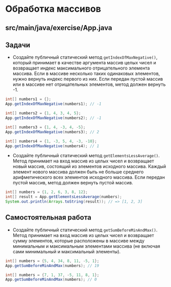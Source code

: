 # Обработка массивов

## src/main/java/exercise/App.java

## Задачи

* Создайте публичный статический метод `getIndexOfMaxNegative()`, который принимает в качестве аргумента массив целых чисел и возвращает индекс максимального отрицательного элемента массива. Если в массиве несколько таких одинаковых элементов, нужно вернуть индекс первого из них. Если передан пустой массив или в массиве нет отрицательных элементов, метод должен вернуть -1.

```java
int[] numbers1 = {};
App.getIndexOfMaxNegative(numbers1); // -1

int[] numbers2 = {1, 4, 3, 4, 5};
App.getIndexOfMaxNegative(numbers2); // -1

int[] numbers3 = {1, 4, -3, 4, -5};
App.getIndexOfMaxNegative(numbers3); // 2

int[] numbers4 = {1, -3, 5, 4, -3, -10};
App.getIndexOfMaxNegative(numbers4); // 1
```

* Создайте публичный статический метод `getElementsLessAverage()`. Метод принимает на вход массив из целых чисел и возвращает новый массив, состоящий из элементов исходного массива. Каждый элемент нового массива должен быть не больше среднего арифметического всех элементов исходного массива. Если передан пустой массив, метод должен вернуть пустой массив.

```java
int[] numbers = {1, 2, 6, 3, 8, 12};
int[] result = App.getElementsLessAverage(numbers);
System.out.println(Arrays.toString(result)); // => [1, 2, 3]
```

## Самостоятельная работа

* Создайте публичный статический метод `getSumBeforeMinAndMax()`. Метод принимает на вход массив из целых чисел и возвращает сумму элементов, которые расположены в массиве между минимальным и максимальным элементами массива (не включая сами минимальный и максимальный элементы).

```java
int[] numbers = {5, 4, 34, 8, 11, -5, 1};
App.getSumBeforeMinAndMax(numbers); // 19

int[] numbers = {7, 1, 37, -5, 11, 8, 1};
App.getSumBeforeMinAndMax(numbers); // 0
```
